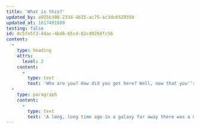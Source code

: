 ```yaml
---
title: 'What is this?'
updated_by: a925b388-2334-4615-ac75-ac3dc6529350
updated_at: 1617491889
testing: false
id: 8c5fe5f3-4dac-4bd8-b5cd-02c40268fc56
content:
  -
    type: heading
    attrs:
      level: 2
    content:
      -
        type: text
        text: 'Who are you? How did you get here? Well, now that you''re here I might as well tell you a story.'
  -
    type: paragraph
    content:
      -
        type: text
        text: 'A long, long time ago in a galaxy far away there was a man name Nick who was desperate for new home. He recently fled the WordPress sector as he was tired of the Empire''s rule. He came to the Statamic Galaxy and met a wise man named Jack. Jack also felt the same way. He wanted to help keep the galaxy weird. Nick asked Jack to help him find a new home, somewhere he could express himself, somewhere he felt safe. Jack did just that, he found Planet Rad and helped Nick settle there.'
---
```

